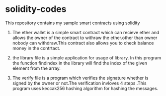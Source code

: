 # solidity-codes
This repository contains my sample smart contracts using solidity
1) The ether wallet is a simple smart contract which can recieve ether and allows the owner of the contract to withraw the ether.other than owner nobody can withdraw.This contract also  allows you to check balance money in the contrtact.

2) the library file is a simple application  for usage of library. In this program the function findindex in the library will find the index of the given element from the array.

3) The verify file is a program which verifies the signature whether is signed by the owner or not.The verification invloves 4 steps  .This program uses keccak256 hashing algorithm for hashing the messages.

